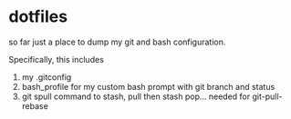 dotfiles
========

so far just a place to dump my git and bash configuration.

Specifically, this includes

1. my .gitconfig
2. bash_profile for my custom bash prompt with git branch and status
3. git spull command to stash, pull then stash pop... needed for
   git-pull-rebase
